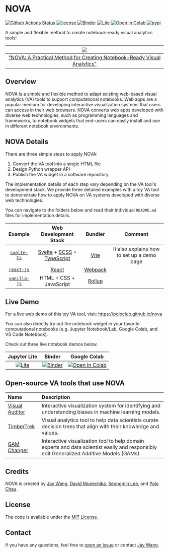 # NOVA

[![Github Actions Status](https://github.com/poloclub/nova/workflows/build/badge.svg)](https://github.com/poloclub/nova/actions/workflows/build.yml)
[![license](https://img.shields.io/badge/License-MIT-brightgreen)](https://github.com/poloclub/nova/blob/master/LICENSE)
[![Binder](https://mybinder.org/badge_logo.svg)](https://mybinder.org/v2/gh/poloclub/nova/master?urlpath=lab/tree/svelte-ts/notebook-widget/example/nova-graph.ipynb)
[![Lite](https://gist.githubusercontent.com/xiaohk/9b9f7c8fa162b2c3bc3251a5c9a799b2/raw/a7fca1d0a2d62c2b49f60c0217dffbd0fe404471/lite-badge-launch-small.svg)](https://poloclub.github.io/nova/notebook)
[![Open In Colab](https://colab.research.google.com/assets/colab-badge.svg)](https://colab.research.google.com/drive/1WPT-pjO4-qNdD-UYwrFk7DVwAl2XrHBB?usp=sharing)
[![pypi](https://img.shields.io/pypi/v/nova-graph?color=blue)](https://pypi.python.org/pypi/nova-graph)
<!-- [![arxiv badge](https://img.shields.io/badge/arXiv-2202.11086-red)](https://arxiv.org/abs/2202.11086) -->
<!-- [![DOI:10.1145/3491101.3519653](https://img.shields.io/badge/DOI-10.1145/3491101.3519653-blue)](https://doi.org/10.1145/3491101.3519653) -->

A simple and flexible method to create notebook-ready visual analytics tools!

<!-- <table>
  <tr>
    <td colspan="1"><img src='https://i.imgur.com/FtmHafo.png'></td>
  </tr>
  <tr></tr>
  <tr>
    <td><a href="https://youtu.be/eMlTtloGyho">👨🏻‍🏫 Talk</a></td>
    <td><a href="https://youtu.be/OKaPmEBzEX0">📺 Video</a></td>
    <td><a href="https://arxiv.org/abs/2202.11086">📖 "StickyLand: breaking the linear presentation of computational Notebooks"</a></td>
  </tr>
</table> -->

|<img src='https://i.imgur.com/tlkVvjt.png'>|
|:---:|
|<a href="https://youtu.be/3eGqTmsStJM">"NOVA: A Practical Method for Creating Notebook-Ready Visual Analytics"</a>|

## Overview

NOVA is a simple and flexible method to adapt existing web-based visual analytics (VA) tools to support computational notebooks. Web apps are a popular medium for developing interactive visualization systems that users can access in their web browsers. NOVA converts web apps developed with diverse web technologies, such as programming languages and frameworks, to notebook widgets that end-users can easily install and use in different notebook environments.

## NOVA Details

There are three simple steps to apply NOVA:

1. Convert the VA tool into a single HTML file
2. Design Python wrapper API
3. Publish the VA widget in a software repository

The implementation details of each step vary depending on the VA tool's development stack. We provide three detailed examples with a toy VA tool to demonstrate how to apply NOVA on VA systems developed with diverse web technologies.

You can navigate to the folders below and read their individual `README.md` files for implementation details.

|Example|Web Development Stack|Bundler|Comment|
|:---:|:---:|:---:|:---:|
|[`svelte-ts`](./svelte-ts/)|[Svelte](https://svelte.dev) + [SCSS](https://sass-lang.com) + [TypeScript](https://www.typescriptlang.org)|[Vite](https://vitejs.dev)|It also explains how to set up a demo page|
|[`react-js`](./react-js/)|[React](https://reactjs.org)|[Webpack](https://webpack.js.org)||
|[`vanilla-js`](./vanilla-js/)|HTML + CSS + JavaScript|[Rollup](https://rollupjs.org/guide/en/)||

## Live Demo

For a live web demo of this toy VA tool, visit: <https://poloclub.github.io/nova>

You can also directly try out the notebook widget in your favorite computational notebooks (e.g. Jupyter Notebook/Lab, Google Colab, and VS Code Notebook).

Check out three live notebook demos below.

|Jupyter Lite|Binder|Google Colab|
|:---:|:---:|:---:|
|[![Lite](https://gist.githubusercontent.com/xiaohk/9b9f7c8fa162b2c3bc3251a5c9a799b2/raw/a7fca1d0a2d62c2b49f60c0217dffbd0fe404471/lite-badge-launch-small.svg)](https://poloclub.github.io/nova/notebook)|[![Binder](https://mybinder.org/badge_logo.svg)](https://mybinder.org/v2/gh/poloclub/nova/master?urlpath=lab/tree/svelte-ts/notebook-widget/example/nova-graph.ipynb)|[![Open In Colab](https://colab.research.google.com/assets/colab-badge.svg)](https://colab.research.google.com/drive/1WPT-pjO4-qNdD-UYwrFk7DVwAl2XrHBB?usp=sharing)|

## Open-source VA tools that use NOVA

|Name|Description|
|:---|:---|
[Visual Auditor](https://github.com/poloclub/visual-auditor)|Interactive visualization system for identifying and understanding biases in machine learning models.|
[TimberTrek](https://github.com/poloclub/timbertrek)|Visual analytics tool to help data scientists curate decision trees that align with their knowledge and values.
[GAM Changer](https://github.com/interpretml/gam-changer)|Interactive visualization tool to help domain experts and data scientist easily and responsibly edit Generalized Additive Models (GAMs)|

## Credits

NOVA is created by <a href='https://zijie.wang/' target='_blank'>Jay Wang</a>, <a href='https://www.linkedin.com/in/dmunechika' target='_blank'>David Munechika</a>, <a href='http://www.seongmin.xyz' target='_blank'>Seongmin Lee</a>, and <a href='' target='_blank'>Polo Chau</a>.

## License

The code is available under the [MIT License](https://github.com/poloclub/nova/blob/master/LICENSE).

## Contact

If you have any questions, feel free to [open an issue](https://github.com/poloclub/nova/issues/new) or contact [Jay Wang](https://zijie.wang).